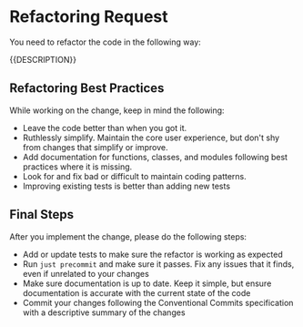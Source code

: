 # Refactoring Request
You need to refactor the code in the following way:

{{DESCRIPTION}}

## Refactoring Best Practices
While working on the change, keep in mind the following:
- Leave the code better than when you got it.
- Ruthlessly simplify. Maintain the core user experience, but don't shy from changes that simplify or improve.
- Add documentation for functions, classes, and modules following best practices where it is missing.
- Look for and fix bad or difficult to maintain coding patterns.
- Improving existing tests is better than adding new tests

## Final Steps
After you implement the change, please do the following steps:
- Add or update tests to make sure the refactor is working as expected
- Run `just precommit` and make sure it passes. Fix any issues that it finds, even if unrelated to your changes
- Make sure documentation is up to date. Keep it simple, but ensure documentation is accurate with the current state of the code
- Commit your changes following the Conventional Commits specification with a descriptive summary of the changes

